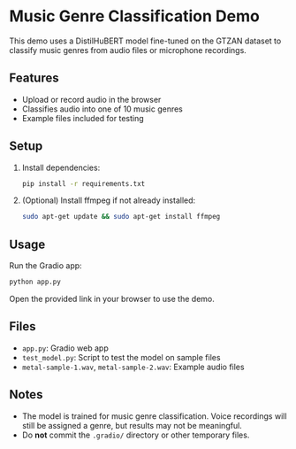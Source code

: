 # Music Genre Classification Demo

This demo uses a DistilHuBERT model fine-tuned on the GTZAN dataset to classify music genres from audio files or microphone recordings.

## Features
- Upload or record audio in the browser
- Classifies audio into one of 10 music genres
- Example files included for testing

## Setup
1. Install dependencies:
   ```bash
   pip install -r requirements.txt
   ```
2. (Optional) Install ffmpeg if not already installed:
   ```bash
   sudo apt-get update && sudo apt-get install ffmpeg
   ```

## Usage
Run the Gradio app:
```bash
python app.py
```

Open the provided link in your browser to use the demo.

## Files
- `app.py`: Gradio web app
- `test_model.py`: Script to test the model on sample files
- `metal-sample-1.wav`, `metal-sample-2.wav`: Example audio files

## Notes
- The model is trained for music genre classification. Voice recordings will still be assigned a genre, but results may not be meaningful.
- Do **not** commit the `.gradio/` directory or other temporary files. 